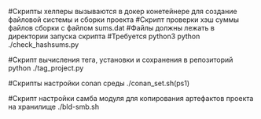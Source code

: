 #Скрипты хелперы вызываются в докер конетейнере для создание файловой системы и сборки проекта 
#Скрипт проверки хэш суммы файлов сборки с файлом sums.dat
#Файлы должны лежать в директории запуска скрипта 
#Требуется python3
python ./check_hashsums.py

#Скрипт вычисления тега, установки и сохранения в репозиторий 
python ./tag_project.py

#Скрипты настройки conan среды
./conan_set.sh(ps1)

#Скрипт настройки самба модуля для копирования артефактов проекта на хранилище
./bld-smb.sh 